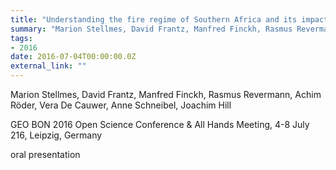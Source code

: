 ```yaml
---
title: "Understanding the fire regime of Southern Africa and its impacts on ecosystems"
summary: "Marion Stellmes, David Frantz, Manfred Finckh, Rasmus Revermann, Achim Röder, Vera De Cauwer, Anne Schneibel, Joachim Hill @ GEO BON 2016 Open Science Conference & All Hands Meeting, 4-8 July 216, Leipzig, Germany"
tags:
- 2016
date: 2016-07-04T00:00:00.0Z
external_link: ""
---
```


Marion Stellmes, David Frantz, Manfred Finckh, Rasmus Revermann, Achim Röder, Vera De Cauwer, Anne Schneibel, Joachim Hill


GEO BON 2016 Open Science Conference & All Hands Meeting, 4-8 July 216, Leipzig, Germany


oral presentation
